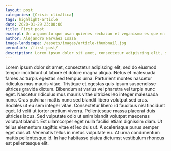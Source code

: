 ```yaml
---
layout: post
categories: [Crisis climática]
tags: highlight-article
date: 2020-01-29 23:00:00
title: First post
excerpt: Un argumento que usan quienes rechazan el veganismo es que en algunas comunidades el acceso a la comida que crece de la tierra es limitado. Porque en la comunidad no existe la agricultura o los mercados se han reemplazado por tiendas de gasolinera y restaurantes de comida rápida.
author: Alejandro Narváez Isaza
image-landscape: /assets/images/article-thumbnail.jpg
permalink: /first-post/
description: Lorem ipsum dolor sit amet, consectetur adipiscing elit, sed do eiusmod tempor incididunt ut labore et dolore magna aliqua. Netus et malesuada fames ac turpis egestas sed tempus urna. Parturient montes nascetur ridiculus mus mauris vitae. Tristique et egestas quis ipsum suspendisse ultrices gravida dictum.
---
```

Lorem ipsum dolor sit amet, consectetur adipiscing elit, sed do eiusmod tempor incididunt ut labore et dolore magna aliqua. Netus et malesuada fames ac turpis egestas sed tempus urna. Parturient montes nascetur ridiculus mus mauris vitae. Tristique et egestas quis ipsum suspendisse ultrices gravida dictum. Bibendum at varius vel pharetra vel turpis nunc eget. Nascetur ridiculus mus mauris vitae ultricies leo integer malesuada nunc. Cras pulvinar mattis nunc sed blandit libero volutpat sed cras. Sodales ut eu sem integer vitae. Consectetur libero id faucibus nisl tincidunt eget. Id velit ut tortor pretium viverra. Pellentesque massa placerat duis ultricies lacus. Sed vulputate odio ut enim blandit volutpat maecenas volutpat blandit. Est ullamcorper eget nulla facilisi etiam dignissim diam. Ut tellus elementum sagittis vitae et leo duis ut. A scelerisque purus semper eget duis at. Venenatis tellus in metus vulputate eu. At urna condimentum mattis pellentesque id. In hac habitasse platea dictumst vestibulum rhoncus est pellentesque elit.
